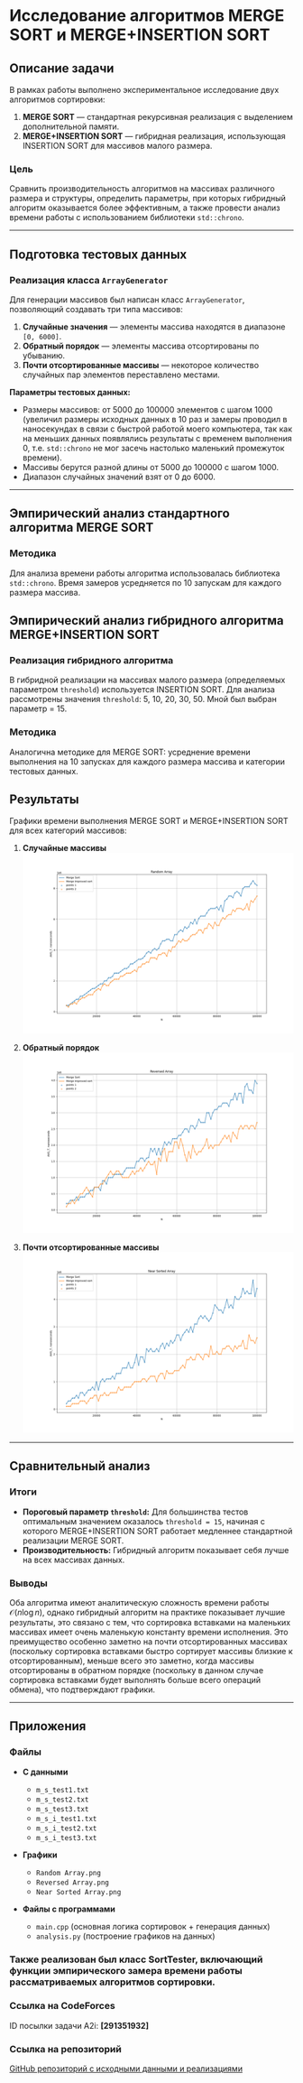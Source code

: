 # Исследование алгоритмов MERGE SORT и MERGE+INSERTION SORT

## Описание задачи

В рамках работы выполнено экспериментальное исследование двух алгоритмов сортировки:
1. **MERGE SORT** — стандартная рекурсивная реализация с выделением дополнительной памяти.
2. **MERGE+INSERTION SORT** — гибридная реализация, использующая INSERTION SORT для массивов малого размера.

### Цель
Сравнить производительность алгоритмов на массивах различного размера и структуры, определить параметры, при которых гибридный алгоритм оказывается более эффективным, а также провести анализ времени работы с использованием библиотеки `std::chrono`.

---

## Подготовка тестовых данных

### Реализация класса `ArrayGenerator`
Для генерации массивов был написан класс `ArrayGenerator`, позволяющий создавать три типа массивов:
1. **Случайные значения** — элементы массива находятся в диапазоне `[0, 6000]`.
2. **Обратный порядок** — элементы массива отсортированы по убыванию.
3. **Почти отсортированные массивы** — некоторое количество случайных пар элементов переставлено местами.

**Параметры тестовых данных:**
- Размеры массивов: от 5000 до 100000 элементов с шагом 1000 (увеличил размеры исходных данных в 10 раз и замеры проводил в наносекундах в связи с быстрой работой моего компьютера, так как на меньших данных появлялись результаты с временем выполнения 0, т.е. `std::chrono` не мог засечь настолько маленький промежуток времени).
- Массивы берутся разной длины от 5000 до 100000 с шагом 1000.
- Диапазон случайных значений взят от 0 до 6000.

---

## Эмпирический анализ стандартного алгоритма MERGE SORT

### Методика
Для анализа времени работы алгоритма использовалась библиотека `std::chrono`. Время замеров усредняется по 10 запускам для каждого размера массива. 

## Эмпирический анализ гибридного алгоритма MERGE+INSERTION SORT

### Реализация гибридного алгоритма
В гибридной реализации на массивах малого размера (определяемых параметром `threshold`) используется INSERTION SORT. Для анализа рассмотрены значения `threshold`: 5, 10, 20, 30, 50. Мной был выбран параметр = 15.

### Методика
Аналогична методике для MERGE SORT: усреднение времени выполнения на 10 запусках для каждого размера массива и категории тестовых данных.

## Результаты
Графики времени выполнения MERGE SORT и MERGE+INSERTION SORT для всех категорий массивов:

1. **Случайные массивы**  
   ![1](Random%20Array.png)

2. **Обратный порядок**  
   ![2](Reversed%20Array.png)

3. **Почти отсортированные массивы**  
   ![3](Near%20Sorted%20Array.png)

---

## Сравнительный анализ

### Итоги
- **Пороговый параметр `threshold`:** Для большинства тестов оптимальным значением оказалось `threshold = 15`, начиная с которого MERGE+INSERTION SORT работает медленнее стандартной реализации MERGE SORT. 
- **Производительность:** Гибридный алгоритм показывает себя лучше на всех массивах данных.

### Выводы
Оба алгоритма имеют аналитическую сложность времени работы $\mathcal{O}(n\log{n})$, однако гибридный алгоритм на практике показывает лучшие результаты, это связано с тем, что сортировка вставками на маленьких массивах имеет очень маленькую константу времени исполнения. Это преимущество особенно заметно на почти отсортированных массивах (поскольку сортировка вставками быстро сортирует массивы близкие к отсортированным), меньше всего это заметно, когда массивы отсортированы в обратном порядке (поскольку в данном случае сортировка вставками будет выполнять больше всего операций обмена), что подтверждают графики.

---

## Приложения

### Файлы

- **С данными**
   - `m_s_test1.txt`
   - `m_s_test2.txt`
   - `m_s_test3.txt`
   - `m_s_i_test1.txt`
   - `m_s_i_test2.txt`
   - `m_s_i_test3.txt`

- **Графики**
   - `Random Array.png`
   - `Reversed Array.png`
   - `Near Sorted Array.png`

- **Файлы с программами**
   - `main.cpp` (основная логика сортировок + генерация данных)
   - `analysis.py` (построение графиков на данных)

### Также реализован был класс SortTester, включающий функции эмпирического замера времени работы рассматриваемых алгоритмов сортировки.

### Ссылка на CodeForces
ID посылки задачи A2i: **[291351932]**

### Ссылка на репозиторий
[GitHub репозиторий с исходными данными и реализациями](https://github.com/Davonchik/Algo_HW_A2)
